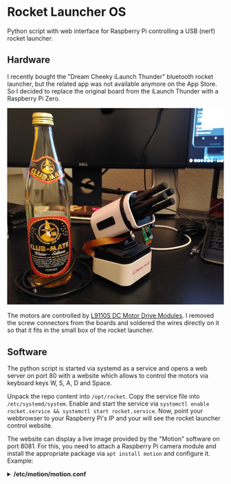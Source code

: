 # Rocket Launcher OS
Python script with web interface for Raspberry Pi controlling a USB (nerf) rocket launcher.

## Hardware
I recently bought the "Dream Cheeky iLaunch Thunder" bluetooth rocket launcher, but the related app was not available anymore on the App Store. So I decided to replace the original board from the iLaunch Thunder with a Raspberry Pi Zero.

![Image of the Raspberry Pi Controlled Rocket Launcher](.github/image.jpg)

The motors are controlled by [L9110S DC Motor Drive Modules](https://www.amazon.de/gp/product/B07Y15GL6J/). I removed the screw connectors from the boards and soldered the wires directly on it so that it fits in the small box of the rocket launcher.

## Software
The python script is started via systemd as a service and opens a web server on port 80 with a website which allows to control the motors via keyboard keys W, S, A, D and Space.

Unpack the repo content into `/opt/rocket`. Copy the service file into `/etc/systemd/system`. Enable and start the service via `systemctl enable rocket.service && systemctl start rocket.service`. Now, point your webbrowser to your Raspberry Pi's IP and your will see the rocket launcher control website.

The website can display a live image provided by the "Motion" software on port 8081. For this, you need to attach a Raspberry Pi camera module and install the appropriate package via `apt install motion` and configure it. Example:

<details>
  <summary><b>/etc/motion/motion.conf</b></summary>

```
############################################################
# Daemon
############################################################

# Start in daemon (background) mode and release terminal (default: off)
daemon on

# File to store the process ID, also called pid file. (default: not defined)
process_id_file /var/run/motion/motion.pid

###########################################################
# Capture device options
############################################################

# Videodevice to be used for capturing  (default /dev/video0)
# for FreeBSD default is /dev/bktr0
videodevice /dev/video0

# v4l2_palette allows one to choose preferable palette to be use by motion
# See motion_guide.html for the valid options and values.  (default: 17)
v4l2_palette 17

# The video input to be used (default: -1)
# Should normally be set to 0 or 1 for video/TV cards, and -1 for USB cameras
# Set to 0 for uvideo(4) on OpenBSD
input -1

# The video norm to use (only for video capture and TV tuner cards)
# Values: 0 (PAL), 1 (NTSC), 2 (SECAM), 3 (PAL NC no colour). Default: 0 (PAL)
norm 0

# The frequency to set the tuner to (kHz) (only for TV tuner cards) (default: 0)
frequency 0

# Override the power line frequency for the webcam. (normally not necessary)
# Values:
# -1 : Do not modify device setting
# 0  : Power line frequency Disabled
# 1  : 50hz
# 2  : 60hz
# 3  : Auto
power_line_frequency -1

# Rotate image this number of degrees. The rotation affects all saved images as
# well as movies. Valid values: 0 (default = no rotation), 90, 180 and 270.
rotate 0

# Flip image over a given axis (vertical or horizontal), vertical means from left to right
# horizontal means top to bottom. Valid values: none, v and h.
flip_axis none

# Image width (pixels). Valid range: Camera dependent, default: 320
width 720

# Image height (pixels). Valid range: Camera dependent, default: 240
height 576

# Maximum number of frames to be captured per second.
# Valid range: 2-100. Default: 100 (almost no limit).
framerate 2

############################################################
# Live Stream Server
############################################################

# The mini-http server listens to this port for requests (default: 0 = disabled)
stream_port 8081

# Quality of the jpeg (in percent) images produced (default: 50)
stream_quality 50

# Output frames at 1 fps when no motion is detected and increase to the
# rate given by stream_maxrate when motion is detected (default: off)
stream_motion off

# Maximum framerate for stream streams (default: 1)
stream_maxrate 2

# Restrict stream connections to localhost only (default: on)
stream_localhost off

# Limits the number of images per connection (default: 0 = unlimited)
# Number can be defined by multiplying actual stream rate by desired number of seconds
# Actual stream rate is the smallest of the numbers framerate and stream_maxrate
stream_limit 0

# Set the authentication method (default: 0)
# 0 = disabled
# 1 = Basic authentication
# 2 = MD5 digest (the safer authentication)
stream_auth_method 0

# Authentication for the stream. Syntax username:password
# Default: not defined (Disabled)
; stream_authentication username:password

# Percentage to scale the stream image for preview
# This is scaled on the browser side, motion will keep sending full frames
# Default: 25
; stream_preview_scale 25

# Have stream preview image start on a new line
# Default: no
; stream_preview_newline no


.....................
```
</details>
